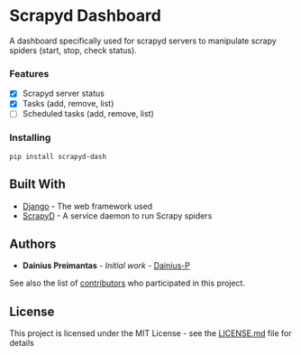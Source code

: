 # Scrapyd Dashboard

A dashboard specifically used for scrapyd servers to manipulate scrapy spiders (start, stop, check status).

### Features

- [x] Scrapyd server status
- [x] Tasks (add, remove, list)
- [ ] Scheduled tasks (add, remove, list)

### Installing


```
pip install scrapyd-dash
```

## Built With

* [Django](https://www.djangoproject.com/) - The web framework used
* [ScrapyD](https://github.com/scrapy/scrapyd) - A service daemon to run Scrapy spiders

## Authors

* **Dainius Preimantas** - *Initial work* - [Dainius-P](https://github.com/Dainius-P)

See also the list of [contributors](https://github.com/your/project/contributors) who participated in this project.

## License

This project is licensed under the MIT License - see the [LICENSE.md](LICENSE.md) file for details
